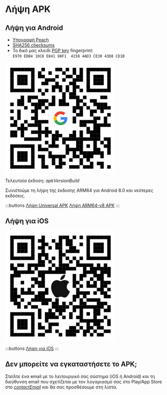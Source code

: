 # Λήψη APK

## Λήψη για Android

- [Υπογραφή Peach]($apkSignaturesUrl$)
- [SHA256 checksums]($apkChecksumsUrl$)
- Το δικό μας κλειδί [PGP key](https://keys.openpgp.org/vks/v1/by-fingerprint/E970EDB410C8E84198F141584AD3CE3043D8CD1B) fingerprint:<br>
  `E970 EDB4 10C8 E841 98F1  4158 4AD3 CE30 43D8 CD1B`

<img src="/icons/qrcode_android.png" width="350">

Τελευταία έκδοση: $apkVersionBuild$

Συνιστούμε τη λήψη της έκδοσης ARM64 για Android 8.0 και νεότερες εκδόσεις.

:::buttons
[Λήψη Universal APK]($apkUniversalUrl$)
[Λήψη ARM64-v8 APK]($apkArm64v8Url$)
:::

## Λήψη για iOS

<img src="/icons/qrcode_apple.png" width="350">

:::buttons
[Λήψη για iOS](https://testflight.apple.com/join/wfSPFEWG)
:::

## Δεν μπορείτε να εγκαταστήσετε το APK;

Στείλτε ένα email με το λειτουργικό σας σύστημα (iOS ή Android) και τη διεύθυνση email που σχετίζεται με τον λογαριασμό σας στο Play/App Store στο
[$contactEmail$](mailto:$contactEmail$) και θα σας προσθέσουμε στη λίστα.
